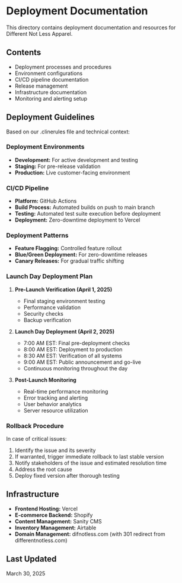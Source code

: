 # Deployment Documentation

This directory contains deployment documentation and resources for Different Not Less Apparel.

## Contents

- Deployment processes and procedures
- Environment configurations
- CI/CD pipeline documentation
- Release management
- Infrastructure documentation
- Monitoring and alerting setup

## Deployment Guidelines

Based on our .clinerules file and technical context:

### Deployment Environments

- **Development:** For active development and testing
- **Staging:** For pre-release validation
- **Production:** Live customer-facing environment

### CI/CD Pipeline

- **Platform:** GitHub Actions
- **Build Process:** Automated builds on push to main branch
- **Testing:** Automated test suite execution before deployment
- **Deployment:** Zero-downtime deployment to Vercel

### Deployment Patterns

- **Feature Flagging:** Controlled feature rollout
- **Blue/Green Deployment:** For zero-downtime releases
- **Canary Releases:** For gradual traffic shifting

### Launch Day Deployment Plan

1. **Pre-Launch Verification (April 1, 2025)**
   - Final staging environment testing
   - Performance validation
   - Security checks
   - Backup verification

2. **Launch Day Deployment (April 2, 2025)**
   - 7:00 AM EST: Final pre-deployment checks
   - 8:00 AM EST: Deployment to production
   - 8:30 AM EST: Verification of all systems
   - 9:00 AM EST: Public announcement and go-live
   - Continuous monitoring throughout the day

3. **Post-Launch Monitoring**
   - Real-time performance monitoring
   - Error tracking and alerting
   - User behavior analytics
   - Server resource utilization

### Rollback Procedure

In case of critical issues:

1. Identify the issue and its severity
2. If warranted, trigger immediate rollback to last stable version
3. Notify stakeholders of the issue and estimated resolution time
4. Address the root cause
5. Deploy fixed version after thorough testing

## Infrastructure

- **Frontend Hosting:** Vercel
- **E-commerce Backend:** Shopify
- **Content Management:** Sanity CMS
- **Inventory Management:** Airtable
- **Domain Management:** difnotless.com (with 301 redirect from differentnotless.com)

## Last Updated

March 30, 2025
